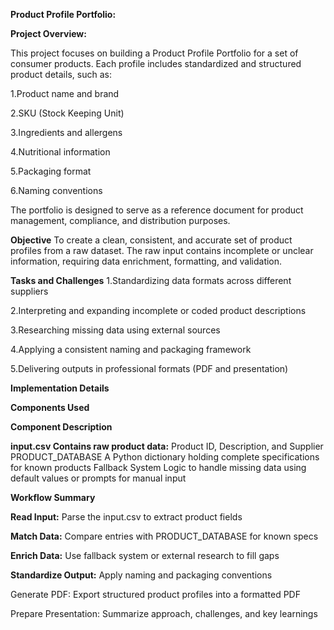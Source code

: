**Product Profile Portfolio:**

**Project Overview:**

This project focuses on building a Product Profile Portfolio for a set of consumer products. Each profile includes standardized and structured product details, such as:

1.Product name and brand

2.SKU (Stock Keeping Unit)

3.Ingredients and allergens

4.Nutritional information

5.Packaging format

6.Naming conventions

The portfolio is designed to serve as a reference document for product management, compliance, and distribution purposes.

**Objective**
To create a clean, consistent, and accurate set of product profiles from a raw dataset. The raw input contains incomplete or unclear information, requiring data enrichment, formatting, and validation.

**Tasks and Challenges**
1.Standardizing data formats across different suppliers

2.Interpreting and expanding incomplete or coded product descriptions

3.Researching missing data using external sources

4.Applying a consistent naming and packaging framework

5.Delivering outputs in professional formats (PDF and presentation)

**Implementation Details**

**Components Used**

**Component	Description**

**input.csv	Contains raw product data:** Product ID, Description, and Supplier
PRODUCT_DATABASE	A Python dictionary holding complete specifications for known products
Fallback System	Logic to handle missing data using default values or prompts for manual input

**Workflow Summary**

**Read Input:** Parse the input.csv to extract product fields

**Match Data:** Compare entries with PRODUCT_DATABASE for known specs

**Enrich Data:** Use fallback system or external research to fill gaps

**Standardize Output:** Apply naming and packaging conventions

Generate PDF: Export structured product profiles into a formatted PDF

Prepare Presentation: Summarize approach, challenges, and key learnings

